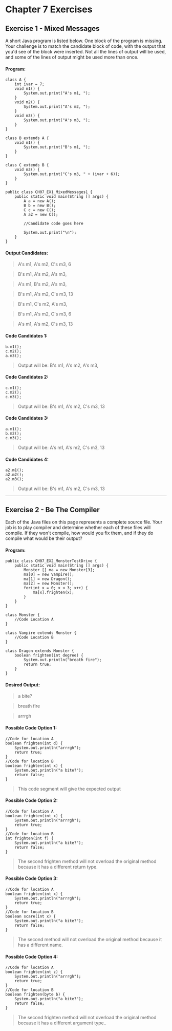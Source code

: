 Chapter 7 Exercises
===================

Exercise 1 - Mixed Messages
---------------------------

A short Java program is listed below.  One block of the program is missing.  Your challenge is to match the candidate block of code, with the output that you'd see of the block were inserted.  Not all the lines of output will be used, and some of the lines of output might be used more than once.

#### Program: ####

<!-- language: java -->

    class A {
	    int ivar = 7;
	    void m1() {
		    System.out.print("A's m1, ");
	    }
	    void m2() {
		    System.out.print("A's m2, ");
	    }
	    void m3() {
		    System.out.print("A's m3, ");
	    }
    }
    
    class B extends A {
	    void m1() {
		    System.out.print("B's m1, ");
	    }
    }
    
    class C extends B {
	    void m3() {
		    System.out.print("C's m3, " + (ivar + 6));
	    }
    }
    
    public class CH07_EX1_MixedMessages1 {
	    public static void main(String [] args) {
		    A a = new A();
		    B b = new B();
		    C c = new C();
		    A a2 = new C();
    
		    //Candidate code goes here
    
		    System.out.print("\n");
	    }
    }


#### Output Candidates: ####

>A's m1, A's m2, C's m3, 6

>B's m1, A's m2, A's m3,

>A's m1, B's m2, A's m3,

>B's m1, A's m2, C's m3, 13

>B's m1, C's m2, A's m3,

>B's m1, A's m2, C's m3, 6

>A's m1, A's m2, C's m3, 13

#### Code Candidates 1: ####

<!-- language: java -->

    b.m1();
    c.m2();
    a.m3();

>Output will be: B's m1, A's m2, A's m3,

#### Code Candidates 2: ####

<!-- language: java -->

    c.m1();
    c.m2();
    c.m3();

>Output will be: B's m1, A's m2, C's m3, 13

#### Code Candidates 3: ####

<!-- language: java -->

    a.m1();
    b.m2();
    c.m3();

>Output will be: A's m1, A's m2, C's m3, 13

#### Code Candidates 4: ####

<!-- language: java -->

    a2.m1();
    a2.m2();
    a2.m3();

>Output will be: B's m1, A's m2, C's m3, 13

- - -

Exercise 2 - Be The Compiler
----------------------------

Each of the Java files on this page represents a complete source file.  Your job is to play compiler and determine whether each of these files will compile.  If they won't compile, how would you fix them, and if they do compile what would be their output?

#### Program: ####

<!-- language: java -->

    public class CH07_EX2_MonsterTestDrive {
	    public static void main(String [] args) {
		    Monster [] ma = new Monster[3];
		    ma[0] = new Vampire();
		    ma[1] = new Dragon();
		    ma[2] = new Monster();
		    for(int x = 0; x < 3; x++) {
			    ma[x].frighten(x);
		    }
	    }
    }
    
    class Monster {
	    //Code Location A
    }
    
    class Vampire extends Monster {
	    //Code Location B
    }
    
    class Dragon extends Monster {
	    boolean frighten(int degree) {
		    System.out.println("breath fire");
		    return true;
	    }
    }

#### Desired Output: ####

>a bite?

>breath fire

>arrrgh

#### Possible Code Option 1: ####

<!-- language: java -->

    //Code for location A
    boolean frighten(int d) {
	    System.out.println("arrrgh");
	    return true;
    }
    //Code for location B
    boolean frighten(int x) {
	    System.out.println("a bite?");
	    return false;
    }

>This code segment will give the expected output

#### Possible Code Option 2: ####

<!-- language: java -->

    //Code for location A
    boolean frighten(int x) {
	    System.out.println("arrrgh");
	    return true;
    }
    //Code for location B
    int frighten(int f) {
	    System.out.println("a bite?");
	    return false;
    }

>The second frighten method will not overload the original method because it has a different return type.

#### Possible Code Option 3: ####

<!-- language: java -->

    //Code for location A
    boolean frighten(int x) {
	    System.out.println("arrrgh");
	    return true;
    }
    //Code for location B
    boolean scare(int x) {
	    System.out.println("a bite?");
	    return false;
    }

>The second method will not overload the original method because it has a different name.

#### Possible Code Option 4: ####

<!-- language: java -->

    //Code for location A
    boolean frighten(int z) {
	    System.out.println("arrrgh");
	    return true;
    }
    //Code for location B
    boolean frighten(byte b) {
	    System.out.println("a bite?");
	    return false;
    }

>The second frighten method will not overload the original method because it has a different argument type.. 
